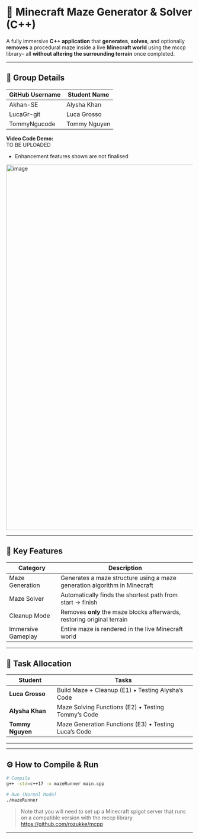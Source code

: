 # 🧩 Minecraft Maze Generator & Solver (C++)

A fully immersive **C++ application** that **generates**, **solves**, and optionally **removes** a procedural maze inside a live **Minecraft world** using the mccp library– all **without altering the surrounding terrain** once completed.



---

## 👥 Group Details

| GitHub Username    | Student Name       |
|--------------------|--------------------|
| Akhan-SE        | Alysha Khan         |
| LucaGr-git         | Luca Grosso         |
| TommyNgucode       | Tommy Nguyen        |

**Video Code Demo:**  
TO BE UPLOADED

- Enhancement features shown are not finalised

<img width="1714" height="987" alt="image" src="https://github.com/user-attachments/assets/09825c62-e3ee-4131-af50-949a27c16fff" />


---

## 🚀 Key Features

| Category               | Description                                                                 |
|------------------------|-----------------------------------------------------------------------------|
| Maze Generation     | Generates a maze structure using a maze generation algorithm in Minecraft   |
| Maze Solver         | Automatically finds the shortest path from start → finish                   |
| Cleanup Mode        | Removes **only** the maze blocks afterwards, restoring original terrain     |
| Immersive Gameplay  | Entire maze is rendered in the live Minecraft world  |


---

## 🎯 Task Allocation

| Student          | Tasks                                                                 |
|------------------|-----------------------------------------------------------------------|
| **Luca Grosso**  | Build Maze + Cleanup (E1) • Testing Alysha’s Code                      |
| **Alysha Khan**  | Maze Solving Functions (E2) • Testing Tommy’s Code                     |
| **Tommy Nguyen** | Maze Generation Functions (E3) • Testing Luca’s Code                   |

---


---

## ⚙️ How to Compile & Run

```bash
# Compile
g++ -std=c++17 -o mazeRunner main.cpp

# Run (Normal Mode)
./mazeRunner

```

> Note that you will need to set up a Minecraft spigot server that runs on a compatible version with the mccp library
> https://github.com/rozukke/mcpp 

---

